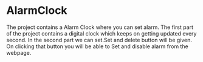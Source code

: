 # AlarmClock
The project contains a Alarm Clock where you can set alarm. The first part of the project contains a digital clock which keeps on getting updated every second. In the second part we can set.Set and delete button will be given. On clicking that button you will be able to Set and disable alarm from the webpage.
